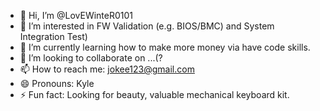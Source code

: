 - 👋 Hi, I’m @LovEWinteR0101
- 👀 I’m interested in FW Validation (e.g. BIOS/BMC) and System Integration Test)
- 🌱 I’m currently learning how to make more money via have code skills.
- 💞️ I’m looking to collaborate on ...(?
- 📫 How to reach me: jokee123@gmail.com
- 😄 Pronouns: Kyle
- ⚡ Fun fact: Looking for beauty, valuable mechanical keyboard kit.

<!---
LovEWinteR0101/LovEWinteR0101 is a ✨ special ✨ repository because its `README.md` (this file) appears on your GitHub profile.
You can click the Preview link to take a look at your changes.
--->
